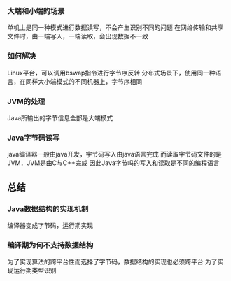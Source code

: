 ### 大端和小端的场景
单机上是同一种模式进行数据读写，不会产生识别不同的问题
在网络传输和共享文件时，由一端写入，一端读取，会出现数据不一致
### 如何解决
Linux平台，可以调用bswap指令进行字节序反转
分布式场景下，使用同一种语言，在同样大小端模式的不同机器上，字节序相同
### JVM的处理
Java所输出的字节信息全部是大端模式
### Java字节码读写
java编译器一般由java开发，字节码写入由java语言完成
而读取字节码文件的是JVM，JVM是由C与C++完成
因此Java字节吗的写入和读取是不同的编程语言
## 总结
### Java数据结构的实现机制
编译器变成字节码，运行期实现
### 编译期为何不支持数据结构
为了实现算法的跨平台性而选择了字节码，数据结构的实现也必须跨平台
为了实现运行期类型识别